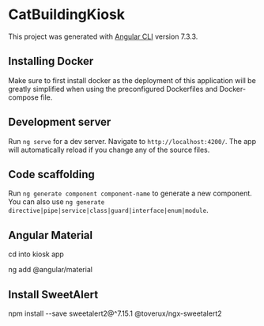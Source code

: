 # CatBuildingKiosk

This project was generated with [Angular CLI](https://github.com/angular/angular-cli) version 7.3.3.


## Installing Docker

Make sure to first install docker as the deployment of this application will be greatly simplified when using the preconfigured Dockerfiles and Docker-compose file.


## Development server

Run `ng serve` for a dev server. Navigate to `http://localhost:4200/`. The app will automatically reload if you change any of the source files.

## Code scaffolding

Run `ng generate component component-name` to generate a new component. You can also use `ng generate directive|pipe|service|class|guard|interface|enum|module`.

## Angular Material

cd into kiosk app

ng add @angular/material

## Install SweetAlert

npm install --save sweetalert2@^7.15.1 @toverux/ngx-sweetalert2


